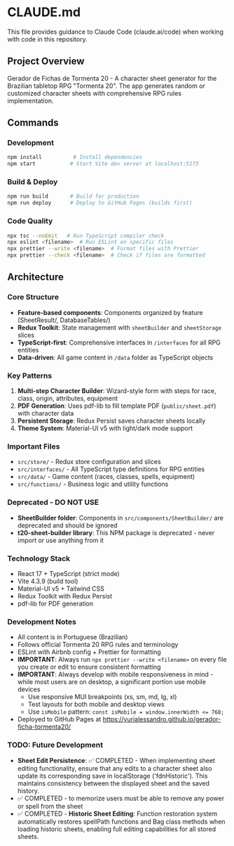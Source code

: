 # CLAUDE.md

This file provides guidance to Claude Code (claude.ai/code) when working with code in this repository.

## Project Overview

Gerador de Fichas de Tormenta 20 - A character sheet generator for the Brazilian tabletop RPG "Tormenta 20". The app generates random or customized character sheets with comprehensive RPG rules implementation.

## Commands

### Development

```bash
npm install          # Install dependencies
npm start           # Start Vite dev server at localhost:5173
```

### Build & Deploy

```bash
npm run build       # Build for production
npm run deploy      # Deploy to GitHub Pages (builds first)
```


### Code Quality

```bash
npx tsc --noEmit   # Run TypeScript compiler check
npx eslint <filename>  # Run ESLint on specific files
npx prettier --write <filename>  # Format files with Prettier
npx prettier --check <filename>  # Check if files are formatted
```

## Architecture

### Core Structure

- **Feature-based components**: Components organized by feature (SheetResult/, DatabaseTables/)
- **Redux Toolkit**: State management with `sheetBuilder` and `sheetStorage` slices
- **TypeScript-first**: Comprehensive interfaces in `/interfaces` for all RPG entities
- **Data-driven**: All game content in `/data` folder as TypeScript objects

### Key Patterns

1. **Multi-step Character Builder**: Wizard-style form with steps for race, class, origin, attributes, equipment
2. **PDF Generation**: Uses pdf-lib to fill template PDF (`public/sheet.pdf`) with character data
3. **Persistent Storage**: Redux Persist saves character sheets locally
4. **Theme System**: Material-UI v5 with light/dark mode support

### Important Files

- `src/store/` - Redux store configuration and slices
- `src/interfaces/` - All TypeScript type definitions for RPG entities
- `src/data/` - Game content (races, classes, spells, equipment)
- `src/functions/` - Business logic and utility functions

### Deprecated - DO NOT USE

- **SheetBuilder folder**: Components in `src/components/SheetBuilder/` are deprecated and should be ignored
- **t20-sheet-builder library**: This NPM package is deprecated - never import or use anything from it

### Technology Stack

- React 17 + TypeScript (strict mode)
- Vite 4.3.9 (build tool)
- Material-UI v5 + Tailwind CSS
- Redux Toolkit with Redux Persist
- pdf-lib for PDF generation

### Development Notes

- All content is in Portuguese (Brazilian)
- Follows official Tormenta 20 RPG rules and terminology
- ESLint with Airbnb config + Prettier for formatting
- **IMPORTANT**: Always run `npx prettier --write <filename>` on every file you create or edit to ensure consistent formatting
- **IMPORTANT**: Always develop with mobile responsiveness in mind - while most users are on desktop, a significant portion use mobile devices
  - Use responsive MUI breakpoints (xs, sm, md, lg, xl)
  - Test layouts for both mobile and desktop views
  - Use `isMobile` pattern: `const isMobile = window.innerWidth <= 768;`
- Deployed to GitHub Pages at https://yurialessandro.github.io/gerador-ficha-tormenta20/

### TODO: Future Development

- **Sheet Edit Persistence**: ✅ COMPLETED - When implementing sheet editing functionality, ensure that any edits to a character sheet also update its corresponding save in localStorage ('fdnHistoric'). This maintains consistency between the displayed sheet and the saved history.
- ✅ COMPLETED - to memorize users must be able to remove any power or spell from the sheet
- ✅ COMPLETED - **Historic Sheet Editing**: Function restoration system automatically restores spellPath functions and Bag class methods when loading historic sheets, enabling full editing capabilities for all stored sheets.
